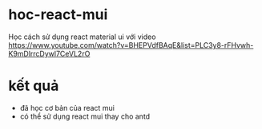 # hoc-react-mui

Học cách sử dụng react material ui với video https://www.youtube.com/watch?v=BHEPVdfBAqE&list=PLC3y8-rFHvwh-K9mDlrrcDywl7CeVL2rO

# kết quả 
* đã học cơ bản của react mui
* có thể sử dụng react mui thay cho antd 
